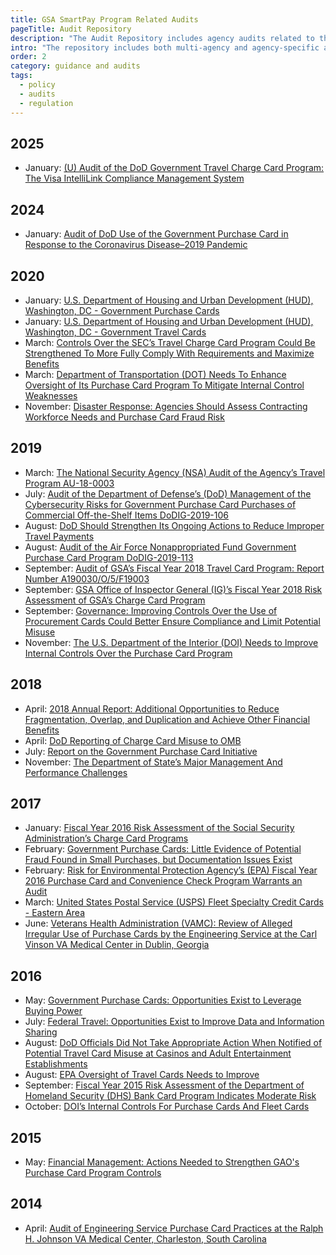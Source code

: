 ```yaml
---
title: GSA SmartPay Program Related Audits
pageTitle: Audit Repository
description: "The Audit Repository includes agency audits related to the GSA SmartPay program."
intro: "The repository includes both multi-agency and agency-specific audits related to the GSA SmartPay® program."
order: 2
category: guidance and audits
tags:
  - policy
  - audits
  - regulation
---
```


## 2025

- January: [(U) Audit of the DoD Government Travel Charge Card Program: The Visa IntelliLink Compliance Management System](/guidance-and-audits/audits/2025-dod-travel/)

## 2024

- January: [Audit of DoD Use of the Government Purchase Card in Response to the Coronavirus Disease–2019 Pandemic](/guidance-and-audits/audits/2024-dod-purchase/)

## 2020

- January: [U.S. Department of Housing and Urban Development (HUD), Washington, DC - Government Purchase Cards](/guidance-and-audits/audits/2020-hud-purchase/)
- January: [U.S. Department of Housing and Urban Development (HUD), Washington, DC - Government Travel Cards](/guidance-and-audits/audits/2020-hud-travel/)
- March: [Controls Over the SEC’s Travel Charge Card Program Could Be Strengthened To More Fully Comply With Requirements and Maximize Benefits](/guidance-and-audits/audits/2020-sec-travel/)
- March: [Department of Transportation (DOT) Needs To Enhance Oversight of Its Purchase Card Program To Mitigate Internal Control Weaknesses](/guidance-and-audits/audits/2020-dot-purchase/)
- November: [Disaster Response: Agencies Should Assess Contracting Workforce Needs and Purchase Card Fraud Risk](/guidance-and-audits/audits/2020-gao-disaster-response/)

## 2019

- March: [The National Security Agency (NSA) Audit of the Agency’s Travel Program AU-18-0003](/guidance-and-audits/audits/2019-nsa-travel/)
- July: [Audit of the Department of Defense’s (DoD) Management of the Cybersecurity Risks for Government Purchase Card Purchases of Commercial Off-the-Shelf Items DoDIG-2019-106](/guidance-and-audits/audits/2019-dod-purchase/)
- August: [DoD Should Strengthen Its Ongoing Actions to Reduce Improper Travel Payments](/guidance-and-audits/audits/2019-dod-travel/)
- August: [Audit of the Air Force Nonappropriated Fund Government Purchase Card Program DoDIG-2019-113](/guidance-and-audits/audits/2019-dod-air-force-purchase/)
- September: [Audit of GSA’s Fiscal Year 2018 Travel Card Program: Report Number A190030/O/5/F19003](/guidance-and-audits/audits/2019-gsa-travel/)
- September: [GSA Office of Inspector General (IG)’s Fiscal Year 2018 Risk Assessment of GSA’s Charge Card Program](/guidance-and-audits/audits/2019-gsa-purchase/)
- September: [Governance: Improving Controls Over the Use of Procurement Cards Could Better Ensure Compliance and Limit Potential Misuse](/guidance-and-audits/audits/2019-amtrak-purchase/)
- November: [The U.S. Department of the Interior (DOI) Needs to Improve Internal Controls Over the Purchase Card Program](/guidance-and-audits/audits/2019-doi-purchase/)

## 2018

- April: [2018 Annual Report: Additional Opportunities to Reduce Fragmentation, Overlap, and Duplication and Achieve Other Financial Benefits](/guidance-and-audits/audits/2018-gao/)
- April: [DoD Reporting of Charge Card Misuse to OMB](/guidance-and-audits/audits/2018-dod-purchase-travel/)
- July: [Report on the Government Purchase Card Initiative](/guidance-and-audits/audits/2018-cigie-purchase/)
- November: [The Department of State’s Major Management And Performance Challenges](/guidance-and-audits/audits/2018-dos/)

## 2017

- January: [Fiscal Year 2016 Risk Assessment of the Social Security Administration’s Charge Card Programs](/guidance-and-audits/audits/2017-ssa-purchase/)
- February: [Government Purchase Cards: Little Evidence of Potential Fraud Found in Small Purchases, but Documentation Issues Exist](/guidance-and-audits/audits/2017-gao-purchase/)
- February: [Risk for Environmental Protection Agency’s (EPA) Fiscal Year 2016 Purchase Card and Convenience Check Program Warrants an Audit](/guidance-and-audits/audits/2017-epa-purchase/)
- March: [United States Postal Service (USPS) Fleet Specialty Credit Cards - Eastern Area](/guidance-and-audits/audits/2017-usps-fleet/)
- June: [Veterans Health Administration (VAMC): Review of Alleged Irregular Use of Purchase Cards by the Engineering Service at the Carl Vinson VA Medical Center in Dublin, Georgia](/guidance-and-audits/audits/2017-va-purchase/)

## 2016

- May: [Government Purchase Cards: Opportunities Exist to Leverage Buying Power](/guidance-and-audits/audits/2016-gao-purchase/)
- July: [Federal Travel: Opportunities Exist to Improve Data and Information Sharing](/guidance-and-audits/audits/2016-gao-travel/)
- August: [DoD Officials Did Not Take Appropriate Action When Notified of Potential Travel Card Misuse at Casinos and Adult Entertainment Establishments](/guidance-and-audits/audits/2016-dod-travel/)
- August: [EPA Oversight of Travel Cards Needs to Improve](/guidance-and-audits/audits/2016-epa-travel/)
- September: [Fiscal Year 2015 Risk Assessment of the Department of Homeland Security (DHS) Bank Card Program Indicates Moderate Risk](/guidance-and-audits/audits/2016-dhs-purchase/)
- October: [DOI’s Internal Controls For Purchase Cards And Fleet Cards](/guidance-and-audits/audits/2016-doi-purchase-fleet/)

## 2015

- May: [Financial Management: Actions Needed to Strengthen GAO's Purchase Card Program Controls](/guidance-and-audits/audits/2015-gao-purchase/)

## 2014

- April: [Audit of Engineering Service Purchase Card Practices at the Ralph H. Johnson VA Medical Center, Charleston, South Carolina](/guidance-and-audits/audits/2014-va-purchase/)

